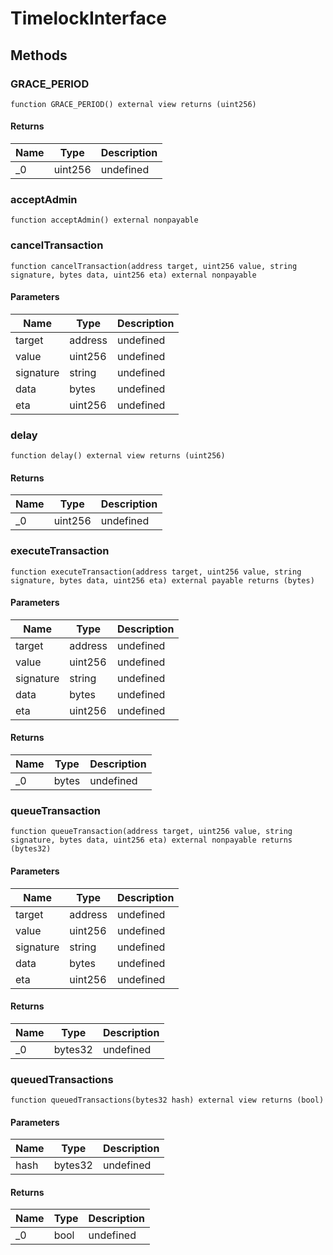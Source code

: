 # TimelockInterface









## Methods

### GRACE_PERIOD

```solidity
function GRACE_PERIOD() external view returns (uint256)
```






#### Returns

| Name | Type | Description |
|---|---|---|
| _0 | uint256 | undefined |

### acceptAdmin

```solidity
function acceptAdmin() external nonpayable
```






### cancelTransaction

```solidity
function cancelTransaction(address target, uint256 value, string signature, bytes data, uint256 eta) external nonpayable
```





#### Parameters

| Name | Type | Description |
|---|---|---|
| target | address | undefined |
| value | uint256 | undefined |
| signature | string | undefined |
| data | bytes | undefined |
| eta | uint256 | undefined |

### delay

```solidity
function delay() external view returns (uint256)
```






#### Returns

| Name | Type | Description |
|---|---|---|
| _0 | uint256 | undefined |

### executeTransaction

```solidity
function executeTransaction(address target, uint256 value, string signature, bytes data, uint256 eta) external payable returns (bytes)
```





#### Parameters

| Name | Type | Description |
|---|---|---|
| target | address | undefined |
| value | uint256 | undefined |
| signature | string | undefined |
| data | bytes | undefined |
| eta | uint256 | undefined |

#### Returns

| Name | Type | Description |
|---|---|---|
| _0 | bytes | undefined |

### queueTransaction

```solidity
function queueTransaction(address target, uint256 value, string signature, bytes data, uint256 eta) external nonpayable returns (bytes32)
```





#### Parameters

| Name | Type | Description |
|---|---|---|
| target | address | undefined |
| value | uint256 | undefined |
| signature | string | undefined |
| data | bytes | undefined |
| eta | uint256 | undefined |

#### Returns

| Name | Type | Description |
|---|---|---|
| _0 | bytes32 | undefined |

### queuedTransactions

```solidity
function queuedTransactions(bytes32 hash) external view returns (bool)
```





#### Parameters

| Name | Type | Description |
|---|---|---|
| hash | bytes32 | undefined |

#### Returns

| Name | Type | Description |
|---|---|---|
| _0 | bool | undefined |




